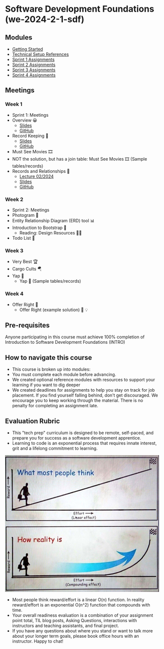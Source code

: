 # Software Development Foundations (we-2024-2-1-sdf)

## Modules
- [Getting Started](./getting-started.md)
- [Technical Setup References](./technical-setup-references.md)
- [Sprint 1 Assignments](./sprint-1-assignments.md)
- [Sprint 2 Assignments](./sprint-2-assignments.md)
- [Sprint 3 Assignments](./sprint-3-assignments.md)
- [Sprint 4 Assignments](./sprint-4-assignments.md)

## Meetings

### Week 1
- Sprint 1: Meetings
- Overview 😀
  - [Slides](https://dpi-we.github.io/sdf-overview/)
  - [GitHub](https://github.com/DPI-WE/sdf-overview)
- Record Keeping 📑
  - [Slides](https://dpi-we.github.io/sdf-record-keeping/)
  - [GitHub](https://github.com/DPI-WE/sdf-record-keeping)
- Must See Movies 🎞️
- NOT the solution, but has a join table: Must See Movies 🎞️ (Sample tables/records)
- Records and Relationships 🔗
  - [Lecture 02/2024](https://www.youtube.com/watch?v=2XXdLZNNEFo)
  - [Slides](https://dpi-we.github.io/sdf-records-and-relationships/)
  - [GitHub](https://github.com/DPI-WE/sdf-records-and-relationships)

### Week 2
- Sprint 2: Meetings
- Photogram 📸
- Entity Relationship Diagram (ERD) tool 📊
- Introduction to Bootstrap 🥾
  - Reading: Design Resources 🧑‍🎨
- Todo List 📝

### Week 3
- Very Best 🏆
- Cargo Cults 🪂
- Yap 🍔
  - Yap 🍔 (Sample tables/records)

### Week 4

- Offer Right 🤝
  - Offer Right (example solution) 🛒 💡




## Pre-requisites
Anyone participating in this course must achieve 100% completion of Introduction to Software Development Foundations (INTRO)

## How to navigate this course
- This course is broken up into modules: 
- You must complete each module before advancing.
- We created optional reference modules with resources to support your learning if you want to dig deeper
- We created deadlines for assignments to help you stay on track for job placement. If you find yourself falling behind, don't get discouraged. We encourage you to keep working through the material. There is no penalty for completing an assignment late.

## Evaluation Rubric
- This "tech prep" curriculum is designed to be remote, self-paced, and prepare you for success as a software development apprentice.
- Learning to code is an exponential process that requires innate interest, grit and a lifelong commitment to learning. 

![](./assets/exponential-progress.jpg)

- Most people think reward/effort is a linear O(n) function. In reality reward/effort is an exponential O(n^2) function that compounds with time.
- Your overall readiness evaluation is a combination of your assignment point total, TIL blog posts, Asking Questions, interactions with instructors and teaching assistants, and final project.
- If you have any questions about where you stand or want to talk more about your longer term goals, please book office hours with an instructor. Happy to chat!
